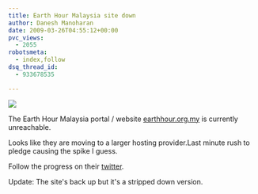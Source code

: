 ```yaml
---
title: Earth Hour Malaysia site down
author: Danesh Manoharan
date: 2009-03-26T04:55:12+00:00
pvc_views:
  - 2055
robotsmeta:
  - index,follow
dsq_thread_id:
  - 933678535

---
```

![](/wp-content/uploads/2009/03/earthhour1.jpg)

The Earth Hour Malaysia portal / website [earthhour.org.my][1] is currently unreachable.

Looks like they are moving to a larger hosting provider.Last minute rush to pledge causing the spike I guess.

Follow the progress on their [twitter][2].

Update: The site's back up but it's a stripped down version.

 [1]: http://earthhour.org.my/
 [2]: http://twitter.com/EHMalaysia